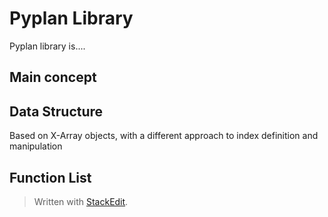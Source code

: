# Pyplan Library
Pyplan library is....

## Main concept

## Data Structure
Based on X-Array objects, with a different approach to index definition and manipulation

## Function List



> Written with [StackEdit](https://stackedit.io/).
<!--stackedit_data:
eyJoaXN0b3J5IjpbMTY5MTc1ODk4MV19
-->